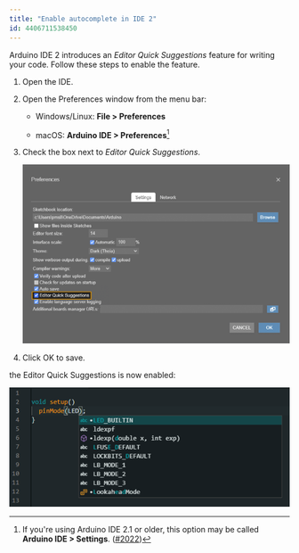 ```yaml
---
title: "Enable autocomplete in IDE 2"
id: 4406711538450
---
```


Arduino IDE 2 introduces an *Editor Quick Suggestions* feature for writing your code. Follow these steps to enable the feature.

1. Open the IDE.

2. Open the Preferences window from the menu bar:

   * Windows/Linux: **File > Preferences**

   * macOS: **Arduino IDE > Preferences**[^1]

   [^1]: If you're using Arduino IDE 2.1 or older, this option may be called **Arduino IDE > Settings**. ([#2022](https://github.com/arduino/arduino-ide/issues/2022))

3. Check the box next to *Editor Quick Suggestions*.

   ![Preferences Window](img/Preferences_Window.png)

4. Click OK to save.

the Editor Quick Suggestions is now enabled:

![Testing Autocomplete](img/AutoComplete-example.png)
